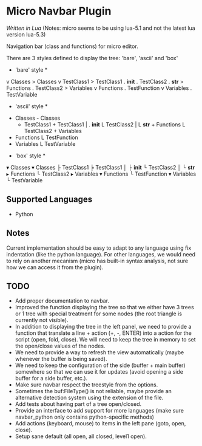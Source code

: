 # Micro Navbar Plugin

*Written in Lua* (Notes: micro seems to be using lua-5.1 and not the latest lua version lua-5.3)

Navigation bar (class and functions) for micro editor.

There are 3 styles defined to display the tree: 'bare', 'ascii' and 'box'

* 'bare' style *

v Classes               > Classes
  v TestClass1            > TestClass1
    . __init__            . TestClass2
    . __str__           > Functions
  . TestClass2          > Variables
v Functions
  . TestFunction
v Variables
  . TestVariable


* 'ascii' style *

- Classes               - Classes
  - TestClass1            + TestClass1
  | . __init__            L TestClass2
  | L __str__           + Functions
  L TestClass2          + Variables
- Functions
  L TestFunction
- Variables
  L TestVariable


* 'box' style *

▾ Classes               ▾ Classes
  ├ TestClass1            ╞ TestClass1
  │ ├ __init__            └ TestClass2
  │ └ __str__           ▸ Functions
  └ TestClass2          ▸ Variables
▾ Functions
  └ TestFunction
▾ Variables
  └ TestVariable


Supported Languages
-------------------
- Python

Notes
-----
Current implementation should be easy to adapt to any language using fix indentation (like the python language). For other languages, we would need to rely on another mecanism (micro has built-in syntax analysis, not sure how we can access it from the plugin).

TODO
----
- Add proper documentation to navbar.
- Improved the function displaying the tree so that we either have 3 trees or 1 tree with special treatment for some nodes (the root triangle is currently not visible).
- In addition to displaying the tree in the left panel, we need to provide a function that translate a line + action (+, -, ENTER) into a action for the script (open, fold, close). We will need to keep the tree in memory to set the open/close values of the nodes.
- We need to provide a way to refresh the view automatically (maybe whenever the buffer is being saved).
- We need to keep the configuration of the side (buffer + main buffer) somewhere so that we can use it for updates (avoid opening a side buffer for a side buffer, etc.).
- Make sure navbar respect the treestyle from the options.
- Sometimes the buf:FileType() is not reliable, maybe provide an alternative detection system using the extension of the file.
- Add tests about having part of a tree open/closed.
- Provide an interface to add support for more languages (make sure navbar_python only contains python-specific methods)
- Add actions (keyboard, mouse) to items in the left pane (goto, open, close).
- Setup sane default (all open, all closed, level1 open).
